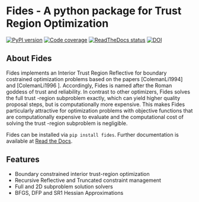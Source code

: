 # Fides - A python package for Trust Region Optimization

<a href="https://badge.fury.io/py/fides">
  <img src="https://badge.fury.io/py/fides.svg" alt="PyPI version"></a>
<a href="https://codecov.io/gh/fides-dev/fides">
  <img src="https://codecov.io/gh/fides-dev/fides/branch/master/graph/badge.svg" alt="Code coverage"></a>
<a href="https://fides-optimizer.readthedocs.io/en/latest/?badge=latest">
 <img src="https://readthedocs.org/projects/fides-optimizer/badge/?version=latest" alt="ReadTheDocs status"></a>
<a href="https://zenodo.org/badge/latestdoi/312057973">
 <img src="https://zenodo.org/badge/312057973.svg" alt="DOI"></a>

## About Fides

Fides implements an Interior Trust Region Reflective for boundary costrained
optimization problems based on the papers [ColemanLi1994] and [ColemanLi1996
]. Accordingly, Fides is named after the Roman goddess of trust and
reliability. In contrast to other optimizers, Fides solves the full trust
-region subproblem exactly, which can yield higher quality proposal steps, but
is computationally more expensive. This makes Fides particularly attractive
for optimization problems with objective functions that are computationally
expensive to evaluate and the computational cost of solving the trust
 -region subproblem is negligible.

Fides can be installed via `pip install fides`. Further documentation is
 available at [Read the Docs](https://fides-optimizer.readthedocs.io/).
 
 
## Features


* Boundary constrained interior trust-region optimization
* Recursive Reflective and Truncated constraint management
* Full and 2D subproblem solution solvers
* BFGS, DFP and SR1 Hessian Approximations

